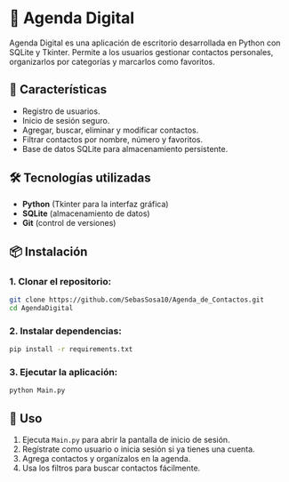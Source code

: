 # 📒 Agenda Digital

Agenda Digital es una aplicación de escritorio desarrollada en Python con SQLite y Tkinter. Permite a los usuarios gestionar contactos personales, organizarlos por categorías y marcarlos como favoritos.

## 🚀 Características
- Registro de usuarios.
- Inicio de sesión seguro.
- Agregar, buscar, eliminar y modificar contactos.
- Filtrar contactos por nombre, número y favoritos.
- Base de datos SQLite para almacenamiento persistente.

## 🛠️ Tecnologías utilizadas
- **Python** (Tkinter para la interfaz gráfica)
- **SQLite** (almacenamiento de datos)
- **Git** (control de versiones)

## 📦 Instalación
### 1. Clonar el repositorio:
```bash
git clone https://github.com/SebasSosa10/Agenda_de_Contactos.git
cd AgendaDigital
```
### 2. Instalar dependencias:
```bash
pip install -r requirements.txt
```
### 3. Ejecutar la aplicación:
```bash
python Main.py
```

## 📝 Uso
1. Ejecuta `Main.py` para abrir la pantalla de inicio de sesión.
2. Regístrate como usuario o inicia sesión si ya tienes una cuenta.
3. Agrega contactos y organízalos en la agenda.
4. Usa los filtros para buscar contactos fácilmente.
